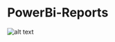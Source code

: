 # PowerBi-Reports

![alt text](http://www.theprojectcornerblog.com/wp-content/uploads/2018/02/POWER-BI-LOGO_0-e1518969887252.png)
